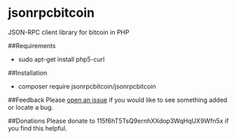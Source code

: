 # jsonrpcbitcoin
JSON-RPC client library for bitcoin in PHP

##Requirements
* sudo apt-get install php5-curl

##Installation
* composer require jsonrpcbitcoin/jsonrpcbitcoin
 
##Feedback
Please [open an issue](https://github.com/drazisil/jsonrpcbitcoin/issues/new) if you would like to see something added or locate a bug.

##Donations
Please donate to 115f6hT5TsQ9ernhXXdop3WqHqUX9Wfn5x if you find this helpful.
